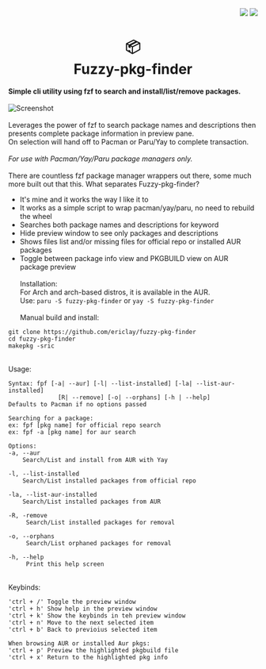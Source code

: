  <div align="right">
    <img src="https://img.shields.io/static/v1?label=Language&message=shell&color=%235BB97E&style=flat-square"/>
    <img src="https://img.shields.io/github/license/ericlay/fuzzy-pkg-finder?color=%235BB97E&label=LIC&style=flat-square"/>
</div>
 <div align="center"><h1>📦<br>Fuzzy-pkg-finder</h1></div>

**Simple cli utility using fzf to search and install/list/remove packages.**\
 \
![Screenshot](https://gitlab.com/airclay/fuzzy-pkg-finder/-/raw/master/fpf.png) \
 \
Leverages the power of fzf to search package names and descriptions then presents complete package information in preview pane. \
On selection will hand off to Pacman or Paru/Yay to complete transaction. \
  \
*For use with Pacman/Yay/Paru package managers only.*\
 \
 There are countless fzf package manager wrappers out there, some much more built out that this.
 What separates Fuzzy-pkg-finder?
- It's mine and it works the way I like it to
- It works as a simple script to wrap pacman/yay/paru, no need to rebuild the wheel
- Searches both package names and descriptions for keyword
- Hide preview window to see only packages and descriptions
- Shows files list and/or missing files for official repo or installed AUR packages
- Toggle between package info view and PKGBUILD view on AUR package preview
 \
 \
Installation: \
For Arch and arch-based distros, it is available in the AUR. \
Use: `paru -S fuzzy-pkg-finder` or `yay -S fuzzy-pkg-finder` \
 \
Manual build and install:
```
git clone https://github.com/ericlay/fuzzy-pkg-finder
cd fuzzy-pkg-finder
makepkg -sric
```
 \
Usage: 
```
Syntax: fpf [-a| --aur] [-l| --list-installed] [-la| --list-aur-installed]
              [R| --remove] [-o| --orphans] [-h | --help]
Defaults to Pacman if no options passed

Searching for a package:
ex: fpf [pkg name] for official repo search
ex: fpf -a [pkg name] for aur search

Options:
-a, --aur
    Search/List and install from AUR with Yay

-l, --list-installed
    Search/List installed packages from official repo

-la, --list-aur-installed
    Search/List installed packages from AUR 

-R, -remove
     Search/List installed packages for removal

-o, --orphans
     Search/List orphaned packages for removal

-h, --help
     Print this help screen
```
\
Keybinds:
```
'ctrl + /' Toggle the preview window
'ctrl + h' Show help in the preview window
'ctrl + k' Show the keybinds in teh preview window
'ctrl + n' Move to the next selected item
'ctrl + b' Back to previoius selected item

When browsing AUR or installed Aur pkgs:
'ctrl + p' Preview the highlighted pkgbuild file
'ctrl + x' Return to the highlighted pkg info
```
